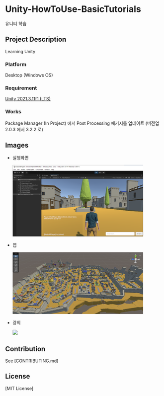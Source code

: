 # Unity-HowToUse-BasicTutorials
유니티 학습

## Project Description

Learning Unity

### Platform
  Desktop (Windows OS)
  
### Requirement

[Unity 2021.3.11f1 (LTS)](https://unity3d.com/unity/qa/lts-releases?version=2021.3)

### Works

Package Manager (In Project) 에서 Post Processing 패키지를 업데이트 (버전업 2.0.3 에서 3.2.2 로)

## Images

* 실행화면

    <img src="Docs/PhotonView.png" style="width:420px"></img>

* 맵

    <img src="Docs/Map-크로아티아듀브로브릭.png" style="width:420px"></img>
    
* 강의

    <img src="Docs/강의중사진.png" style="width:420px"></img>
    
## Contribution

See [CONTRIBUTING.md]

## License

[MIT License]

